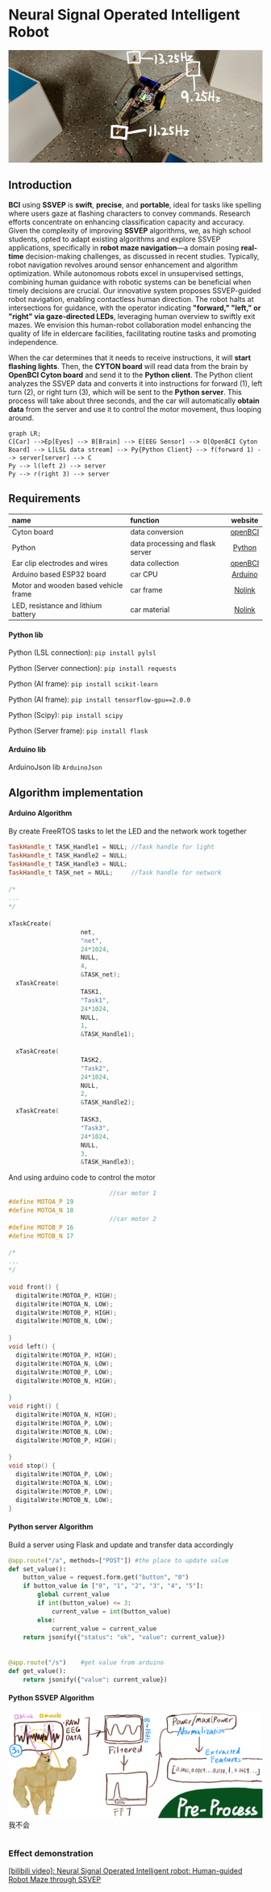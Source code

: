 # Neural Signal Operated Intelligent Robot

![car](https://github.com/QABCI/Neural-Signal-Operated-Intelligent-Robot/blob/main/temp/car.jpg?raw=true "car")

## Introduction

**BCI** using **SSVEP** is **swift**, **precise**, and **portable**, ideal for tasks like spelling where users gaze at flashing characters to convey commands. Research efforts concentrate on enhancing classification capacity and accuracy. Given the complexity of improving **SSVEP** algorithms, we, as high school students, opted to adapt existing algorithms and explore SSVEP applications, specifically in **robot maze navigation**—a domain posing **real-time** decision-making challenges, as discussed in recent studies.
Typically, robot navigation revolves around sensor enhancement and algorithm optimization. While autonomous robots excel in unsupervised settings, combining human guidance with robotic systems can be beneficial when timely decisions are crucial. Our innovative system proposes SSVEP-guided robot navigation, enabling contactless human direction. The robot halts at intersections for guidance, with the operator indicating **"forward," "left," or "right" via gaze-directed LEDs**, leveraging human overview to swiftly exit mazes.
We envision this human-robot collaboration model enhancing the quality of life in eldercare facilities, facilitating routine tasks and promoting independence.

When the car determines that it needs to receive instructions, it will **start flashing lights**. Then, the **CYTON board** will read data from the brain by **OpenBCI Cyton board** and send it to the **Python client**. The Python client analyzes the SSVEP data and converts it into instructions for forward (1), left turn (2), or right turn (3), which will be sent to the **Python server**. This process will take about three seconds, and the car will automatically **obtain data** from the server and use it to control the motor movement, thus looping around.

```mermaid
graph LR;
C[Car] -->Ep[Eyes] --> B[Brain] --> E[EEG Sensor] --> O[OpenBCI Cyton Board] --> L[LSL data stream] --> Py{Python Client} --> f(forward 1) --> server[server] --> C
Py --> l(left 2) --> server
Py --> r(right 3) --> server
```

## Requirements

| name                                 | function                         |                             website                             |
| :----------------------------------- | :------------------------------- | :-------------------------------------------------------------: |
| Cyton board                          | data conversion                  | [openBCI](https://docs.openbci.com/GettingStarted/Boards/CytonGS/) |
| Python                               | data processing and flask server |            [Python](https://www.python.org/downloads/)            |
| Ear clip electrodes and wires        | data collection                  | [openBCI](https://docs.openbci.com/GettingStarted/Boards/CytonGS/) |
| Arduino based ESP32 board            | car CPU                          |                 [Arduino](https://www.arduino.cc/)                 |
| Motor and wooden based vehicle frame | car frame                        |                             [Nolink]()                             |
| LED, resistance and lithium battery  | car material                     |                             [Nolink]()                             |

#### Python lib

Python (LSL connection): `pip install pylsl`

Python (Server connection): `pip install requests`

Python (AI frame): `pip install scikit-learn`

Python (AI frame): `pip install tensorflow-gpu==2.0.0`

Python (Scipy): `pip install scipy`

Python (Server frame): `pip install flask`

#### Arduino lib

ArduinoJson lib `ArduinoJson`

## Algorithm implementation

#### Arduino Algorithm

By create FreeRTOS tasks to let the LED and the network work together

```cpp
TaskHandle_t TASK_Handle1 = NULL; //Task handle for light
TaskHandle_t TASK_Handle2 = NULL;
TaskHandle_t TASK_Handle3 = NULL;
TaskHandle_t TASK_net = NULL;     //Task handle for network

/*
...
*/

xTaskCreate(
                    net,
                    "net",
                    24*1024,
                    NULL,
                    4,
                    &TASK_net);
  xTaskCreate(
                    TASK1,
                    "Task1",
                    24*1024,
                    NULL,
                    1,
                    &TASK_Handle1);
 
  xTaskCreate(
                    TASK2,
                    "Task2",
                    24*1024,
                    NULL,
                    2,
                    &TASK_Handle2);
  xTaskCreate(
                    TASK3,
                    "Task3",
                    24*1024,
                    NULL,
                    3,
                    &TASK_Handle3);
```

And using arduino code to control the motor

```cpp
                            //car motor 1
#define MOTOA_P 19
#define MOTOA_N 18
                            //car motor 2
#define MOTOB_P 16
#define MOTOB_N 17

/*
...
*/

void front() {
  digitalWrite(MOTOA_P, HIGH);
  digitalWrite(MOTOA_N, LOW);
  digitalWrite(MOTOB_P, HIGH);
  digitalWrite(MOTOB_N, LOW);

}
void left() {
  digitalWrite(MOTOA_P, HIGH);
  digitalWrite(MOTOA_N, LOW);
  digitalWrite(MOTOB_P, LOW);
  digitalWrite(MOTOB_N, HIGH);

}
void right() {
  digitalWrite(MOTOA_N, HIGH);
  digitalWrite(MOTOA_P, LOW);
  digitalWrite(MOTOB_N, LOW);
  digitalWrite(MOTOB_P, HIGH);

}
void stop() {
  digitalWrite(MOTOA_P, LOW);
  digitalWrite(MOTOA_N, LOW);
  digitalWrite(MOTOB_P, LOW);
  digitalWrite(MOTOB_N, LOW);
}
```

#### Python server Algorithm

Build a server using Flask and update and transfer data accordingly

```python
@app.route("/a", methods=["POST"]) #the place to update value
def set_value():
    button_value = request.form.get("button", "0")
    if button_value in ["0", "1", "2", "3", "4", "5"]:
        global current_value
        if int(button_value) <= 3:
            current_value = int(button_value)
        else:
            current_value = current_value
    return jsonify({"status": "ok", "value": current_value})


@app.route("/s")    #get value from arduino
def get_value():
    return jsonify({"value": current_value})
```

#### Python SSVEP Algorithm
![doge](https://github.com/QABCI/Neural-Signal-Operated-Intelligent-Robot/blob/main/temp/preprocess.png?raw=true "SSVEP")
我不会

```python

```

### Effect demonstration

[[bilibili video]: Neural Signal Operated Intelligent robot: Human-guided Robot Maze through SSVEP](https://www.bilibili.com/video/BV13VhpeHETQ/?share_source=copy_web&vd_source=89ecb8a80210694715131011e61eab9d)
